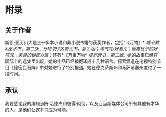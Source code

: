 # 附录

## 关于作者

斯凯·亚历山大是三十多本小说和非小说书籍的获奖作者，包括*《万物》* *威卡教&巫术书*，*第二版；万物* *符咒&符咒书，第 2 版*；*淘气咒/好看咒*；*倒霉日子的好符咒*；*灵兽的秘密力量*；还有*《万事万物* *塔罗牌书，第二版*。她的故事已经在国际上的选集里出版，她的作品已经被翻译成十几种语言。探索频道在电视特别节目《秘密巨石阵》中对她进行了特别报道。她在德克萨斯州和马萨诸塞州度过了一段时间。

## 承认

我要感谢我的编辑汤姆·哈德杰和彼得·阿彻，以及亚当斯媒体公司所有其他有才华的人，是他们让这本书成为可能。